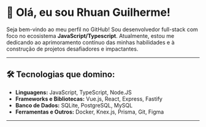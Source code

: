 # 👋 Olá, eu sou Rhuan Guilherme!  

Seja bem-vindo ao meu perfil no GitHub! Sou desenvolvedor full-stack com foco no ecosistema **JavaScript/Typescript**. Atualmente, estou me dedicando ao aprimoramento contínuo das minhas habilidades e à construção de projetos desafiadores e impactantes.

---

## 🛠️ **Tecnologias que domino:**

- **Linguagens:** JavaScript, TypeScript, Node.JS   
- **Frameworks e Bibliotecas:** Vue.js, React, Express, Fastify  
- **Banco de Dados:** SQLite, PostgreSQL, MySQL  
- **Ferramentas e Outros:** Docker, Knex.js, Prisma, Git, Figma  

---

